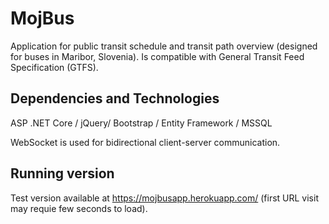 # MojBus
Application for public transit schedule and transit path overview (designed for buses in Maribor, Slovenia).
Is compatible with General Transit Feed Specification (GTFS).

## Dependencies and Technologies
ASP .NET Core / jQuery/ Bootstrap / Entity Framework / MSSQL

WebSocket is used for bidirectional client-server communication.

## Running version

Test version available at https://mojbusapp.herokuapp.com/  (first URL visit may requie few seconds to load).

